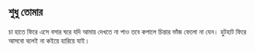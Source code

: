 ## শুধু তোমার

চা হাতে ফিরে এসে বসার ঘরে যদি আমায় দেখতে না পাও তবে কপালে চিন্তার ভাঁজ ফেলো না যেন। হুটহাট ফিরে আসবো বলেই না কইয়ে হারিয়ে যাই।